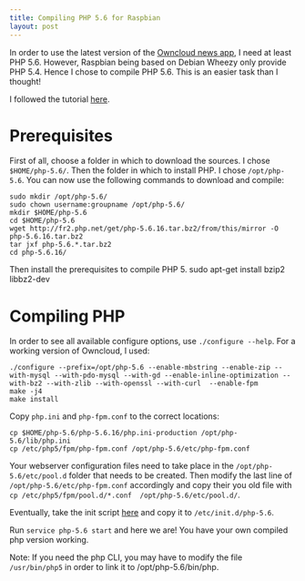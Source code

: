 ```yaml
---
title: Compiling PHP 5.6 for Raspbian
layout: post
---
```


In order to use the latest version of the [Owncloud news
app](https://etiennem.github.io/2015/02/18/owncloud/), I need at least PHP 5.6.
However, Raspbian being based on Debian Wheezy only provide PHP 5.4. Hence I
chose to compile PHP 5.6. This is an easier task than I thought!

I followed the tutorial [here](https://www.howtoforge.com/how-to-build-php-5.6-fpm-fastcgi-with-zend-opcache-and-apcu-for-ispconfig-3-on-debian-7-wheezy). 

# Prerequisites

First of all, choose a folder in which to download the sources. I chose
`$HOME/php-5.6/`. Then the folder in which to install PHP. I chose
`/opt/php-5.6`. You can now use the following commands to download and compile:

	sudo mkdir /opt/php-5.6/
	sudo chown username:groupname /opt/php-5.6/
	mkdir $HOME/php-5.6
	cd $HOME/php-5.6
	wget http://fr2.php.net/get/php-5.6.16.tar.bz2/from/this/mirror -O php-5.6.16.tar.bz2
	tar jxf php-5.6.*.tar.bz2
	cd php-5.6.16/

Then install the prerequisites to compile PHP 5.
	sudo apt-get install bzip2 libbz2-dev

# Compiling PHP

In order to see all available configure options, use `./configure --help`. For a working version of Owncloud, I used:

	./configure --prefix=/opt/php-5.6 --enable-mbstring --enable-zip --with-mysql --with-pdo-mysql --with-gd --enable-inline-optimization --with-bz2 --with-zlib --with-openssl --with-curl  --enable-fpm 
	make -j4
	make install

Copy `php.ini` and `php-fpm.conf` to the correct locations:

	cp $HOME/php-5.6/php-5.6.16/php.ini-production /opt/php-5.6/lib/php.ini
	cp /etc/php5/fpm/php-fpm.conf /opt/php-5.6/etc/php-fpm.conf

Your webserver configuration files need to take place in the
`/opt/php-5.6/etc/pool.d` folder that needs to be created. Then modify the last
line of `/opt/php-5.6/etc/php-fpm.conf` accordingly and copy their you old file
with `cp /etc/php5/fpm/pool.d/*.conf  /opt/php-5.6/etc/pool.d/`.

Eventually, take the init script [here](/files/init.d_php5-fpm) and copy it to
`/etc/init.d/php-5.6`.

Run `service php-5.6 start` and here we are! You have your own compiled php
version working.

Note: If you need the php CLI, you may have to modify the file `/usr/bin/php5`
in order to link it to /opt/php-5.6/bin/php.
